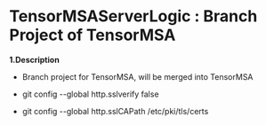 # TensorMSAServerLogic : Branch Project of TensorMSA 
<b>1.Description </b> </br>
   - Branch project for TensorMSA, will be merged into TensorMSA 

   - git config --global http.sslverify false
   - git config --global http.sslCAPath /etc/pki/tls/certs
